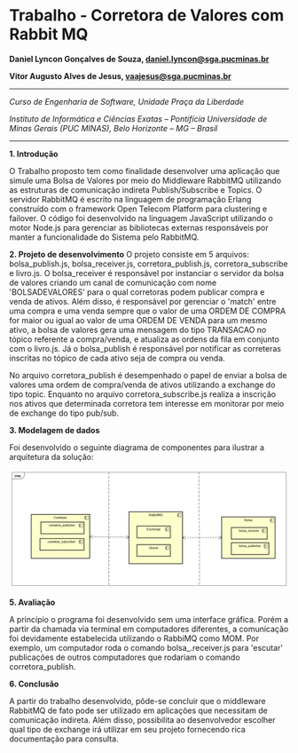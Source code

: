 # Trabalho - Corretora de Valores com Rabbit MQ


**Daniel Lyncon Gonçalves de Souza, daniel.lyncon@sga.pucminas.br**

**Vitor Augusto Alves de Jesus, vaajesus@sga.pucminas.br**

---

_Curso de Engenharia de Software, Unidade Praça da Liberdade_

_Instituto de Informática e Ciências Exatas – Pontifícia Universidade de Minas Gerais (PUC MINAS), Belo Horizonte – MG – Brasil_

---

**1. Introdução**

O Trabalho proposto tem como finalidade desenvolver uma aplicação que simule uma Bolsa de Valores por meio do Middleware 
RabbitMQ utilizando as estruturas de comunicação indireta Publish/Subscribe e Topics. O servidor RabbitMQ é escrito na linguagem de programação Erlang construído com o framework Open Telecom Platform para clustering e failover. O código foi desenvolvido na linguagem JavaScript 
utilizando o motor Node.js para gerenciar as bibliotecas externas responsáveis por manter a funcionalidade do Sistema pelo RabbitMQ. 

<!-- Na **contextualização**, o aluno deve dizer do que se trata o trabalho, em que área ou contexto se insere. 
A **contextualização** deve ser desenvolvida de algo mais genérico para algo mais específico. 
A citação de pesquisas quantitativas é bem aceita aqui (corretamente referenciadas).

Em seguida o aluno deve caminhar a contextualização para descrever o **problema** que o artigo trata. 
O **problema** pode ser algo vivido em uma empresa específica.

O aluno deve escrever um pequeno parágrafo ou frase com o **objetivo geral** do trabalho. 
O objetivo deve ser bem direto, específico e definido com verbos de ação (elaborar, propor, ava-liar, comparar etc.).
Apresente também alguns (pelo menos 2) **objetivos específicos** dependendo de onde você vai querer concentrar a 
sua prática investigativa, ou como você vai aprofundar no seu trabalho. Mostre também as **justificativas** para o 
desenvolvimento do seu trabalho e caso deseje, desta-que alguma contribuição do trabalho.


    1.1 Contextualização
    1.2 Problema
    1.3 Objetivo geral
       1.3.1 Objetivos específicos
    1.4 Justificativas -->

**2. Projeto de desenvolvimento**
O projeto consiste em 5 arquivos: bolsa_publish.js, bolsa_receiver.js, corretora_publish.js, corretora_subscribe e livro.js.
O bolsa_receiver é responsável por instanciar o servidor da bolsa de valores criando um canal de comunicação com nome 'BOLSADEVALORES' para o qual corretoras podem publicar compra e venda de ativos. Além disso, é responsável por gerenciar o 'match' entre uma compra e uma venda sempre que o valor de uma ORDEM DE COMPRA for maior ou igual ao valor de uma ORDEM DE VENDA para um mesmo ativo, a bolsa de valores gera uma mensagem do tipo TRANSACAO no tópico referente a compra/venda, e atualiza as ordens da fila em conjunto com o livro.js. Já o bolsa_publish é responsável por notificar as correteras inscritas no tópico de cada ativo seja de compra ou venda.

No arquivo corretora_publish é desempenhado o papel de enviar a bolsa de valores uma ordem de compra/venda de ativos utilizando a exchange do tipo topic. Enquanto no arquivo corretora_subscribe.js realiza a inscrição nos ativos que determinada corretora tem interesse em monitorar por meio de exchange do tipo pub/sub. 


	
**3. Modelagem de dados**

Foi desenvolvido o seguinte diagrama de componentes para ilustrar a arquitetura da solução:

![Diagrama de Componentes](img/Diagrama_de_Componentes.png)


**5. Avaliação**

A princípio o programa foi desenvolvido sem uma interface gráfica. Porém a partir da chamada via terminal em computadores diferentes, a comunicação foi devidamente estabelecida utilizando o RabbiMQ como MOM. Por exemplo, um computador roda o comando bolsa_.receiver.js para 'escutar' publicações de outros computadores que rodariam o comando corretora_publish.

**6. Conclusão**

A partir do trabalho desenvolvido, pôde-se concluir que o middleware RabbitMQ de fato pode ser utilizado em aplicações que necessitam de comunicação indireta. Além disso, possibilita ao desenvolvedor escolher qual tipo de exchange irá utilizar em seu projeto fornecendo rica documentação para consulta.

